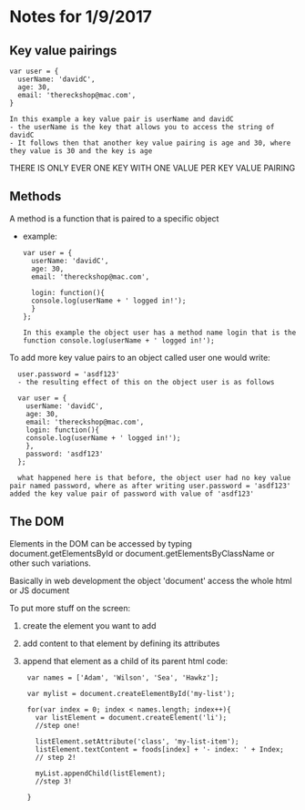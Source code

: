 # Notes for 1/9/2017

## Key value pairings

    var user = {
      userName: 'davidC',
      age: 30,
      email: 'thereckshop@mac.com',
    }

    In this example a key value pair is userName and davidC
    - the userName is the key that allows you to access the string of davidC
    - It follows then that another key value pairing is age and 30, where they value is 30 and the key is age  

THERE IS ONLY EVER ONE KEY WITH ONE VALUE PER KEY VALUE PAIRING

## Methods
A method is a function that is paired to a specific object

- example:

      var user = {
        userName: 'davidC',
        age: 30,
        email: 'thereckshop@mac.com',

        login: function(){
        console.log(userName + ' logged in!');
        }
      };

      In this example the object user has a method name login that is the function console.log(userName + ' logged in!');

To add more key value pairs to an object called user one would write:

      user.password = 'asdf123'
      - the resulting effect of this on the object user is as follows

      var user = {
        userName: 'davidC',
        age: 30,
        email: 'thereckshop@mac.com',
        login: function(){
        console.log(userName + ' logged in!');
        },
        password: 'asdf123'
      };

      what happened here is that before, the object user had no key value pair named password, where as after writing user.password = 'asdf123' added the key value pair of password with value of 'asdf123'

## The DOM

Elements in the DOM can be accessed by typing document.getElementsById or document.getElementsByClassName or other such variations.

Basically in web development the object 'document' access the whole html or JS document

To put more stuff on the screen:
1. create the element you want to add
2. add content to that element by defining its attributes
3. append that element as a child of its parent
        html code: <ul id= "my-list"> </ul>

        var names = ['Adam', 'Wilson', 'Sea', 'Hawkz'];

        var mylist = document.createElementById('my-list');

        for(var index = 0; index < names.length; index++){
          var listElement = document.createElement('li');
          //step one!

          listElement.setAttribute('class', 'my-list-item');
          listElement.textContent = foods[index] + '- index: ' + Index;
          // step 2!

          myList.appendChild(listElement);
          //step 3!

        }
